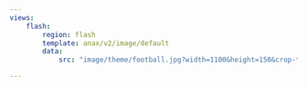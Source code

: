 ```yaml
---
views:
    flash:
        region: flash
        template: anax/v2/image/default
        data:
            src: "image/theme/football.jpg?width=1100&height=150&crop-to-fit&area=0,0,30,0"

---
```

